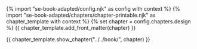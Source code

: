 <frontmatter>
{% import "se-book-adapted/config.njk" as config with context %}
{% import "se-book-adapted/chapters/chapter-printable.njk" as chapter_template with context %}
{% set chapter = config.chapters.design %}
{{ chapter_template.add_front_matter(chapter) }}
</frontmatter>

{{ chapter_template.show_chapter("../../book/", chapter) }}
